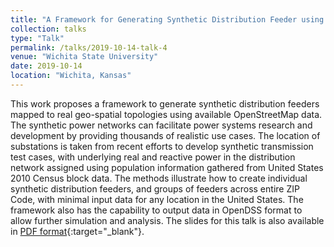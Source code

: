 ```yaml
---
title: "A Framework for Generating Synthetic Distribution Feeder using OpenStreetMap"
collection: talks
type: "Talk"
permalink: /talks/2019-10-14-talk-4
venue: "Wichita State University"
date: 2019-10-14
location: "Wichita, Kansas"
---
```


This work proposes a framework to generate synthetic distribution feeders mapped to real geo-spatial topologies using available OpenStreetMap data. The synthetic power networks can facilitate power systems research and development by providing thousands of realistic use cases. The location of substations is taken from recent efforts to develop synthetic transmission test cases, with underlying real and reactive power in the distribution network assigned using population information gathered from United States 2010 Census block data. The methods illustrate how to create individual synthetic distribution feeders, and groups of feeders across entire ZIP Code, with minimal  input  data for any location in the United States. The framework also has the capability to output data in OpenDSS format to allow further simulation and analysis. The slides for this talk is also available in [PDF format](https://sssaha.github.io/files/NAPS2019.ppsx){:target="_blank"}.
